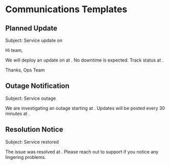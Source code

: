 # Communications Templates

## Planned Update
Subject: Service update on <date>

Hi team,

We will deploy an update on <date> at <time>. No downtime is expected. Track status at <status page>.

Thanks,
Ops Team

## Outage Notification
Subject: Service outage

We are investigating an outage starting at <time>. Updates will be posted every 30 minutes at <status page>.

## Resolution Notice
Subject: Service restored

The issue was resolved at <time>. Please reach out to support if you notice any lingering problems.
